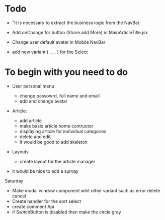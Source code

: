 # Todo

- "It is necessary to extract the business logic from the NavBar.

- Add onChange for button (Share add More) in MainArticleTitle.jsx

- Change user default avatar in Mobile NavBar

- add new variant ( . . . ) for the Select

# To begin with you need to do

- User personal menu

  - change passowrd, full name and email
  - add and change avatar

- Article:

  - add article
  - make basic article home contructor
  - displaying article for individual categories
  - delete and edit
  - it would be good to add skeleton

- Layouts

  - create layout for the article manager

- it would be nice to add a survay

Saturday

- Make modal window component whit other variant such as error delete cancel
- Create handler for the sort select
- create comment Api
- if SwitchButton is disabled then make the circle gray
